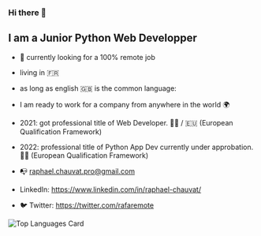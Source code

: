### Hi there 👋

## I am a Junior Python Web Developper


- 🔭 currently looking for a 100% remote job
- living in 🇫🇷
- as long as english 🇬🇧 is the common language:
- I am ready to work for a company from anywhere in the world 🌍

- 2021: got professional title of Web Developer. 👨‍🎓 / 🇪🇺 (European Qualification Framework)
- 2022: professional title of Python App Dev currently under approbation. 👨‍🎓 (European Qualification Framework)

- 📭 raphael.chauvat.pro@gmail.com
- LinkedIn: https://www.linkedin.com/in/raphael-chauvat/
- 🐦 Twitter: https://twitter.com/rafaremote

![Top Languages Card](https://github-readme-stats.vercel.app/api/top-langs/?username=rafaremote)
